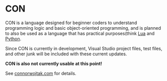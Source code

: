 # CON
CON is a language designed for beginner coders to understand programming logic and basic object-oriented programming,
and is planned to also be used as a language that has practical purposes(think [Lua](https://www.lua.org/) and [Python](https://www.python.org/).

Since CON is currently in development, Visual Studio project files, test files, and other junk will be included with these current updates.

**CON is also not currently usable at this point!**

See [connorwojtak.com](https://connorwojtak.com/source_code/con_lang.php") for details.